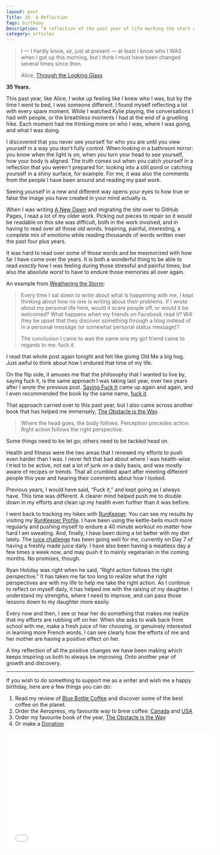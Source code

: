 ```yaml
---
layout: post
Title: 35- A Reflection
Tags: birthday
Description: “A reflection of the past year of life marking the start of the 35th year.”
category: articles
---
```


> I — I hardly know, sir, just at present — at least I know who I WAS when I got up this morning, but I think I must have been changed several times since then.
>  
> Alice, [Through the Looking Glass](http://www.amazon.com/gp/product/1500759546/ref=as_li_tl?ie=UTF8&camp=1789&creative=390957&creativeASIN=1500759546&linkCode=as2&tag=four0b-20&linkId=MMGIUW7JVWOAHQON "Through the Looking Glass | Amazon")

**35 Years.** 

This past year, like Alice, I woke up feeling like I knew who I was, but by the time I went to bed, I was someone different. I found myself reflecting a lot with every spare moment. While I watched Kylie playing, the conversations I had with people, or the breathless moments I had at the end of a gruelling hike. Each moment had me thinking more on who I was, where I was going, and what I was doing. 

I discovered that you never see yourself for who you are until you view yourself in a way you don't fully control. When looking in a bathroom mirror: you know when the light is on, when you turn your head to see yourself, how your body is aligned. The truth comes out when you catch yourself in a reflection that you weren't prepared for: looking into a still pond or catching yourself in a shiny surface, for example. For me, it was also the comments from the people I have been around and reading my past work. 

Seeing yourself in a new and different way opens your eyes to how true or false the image you have created in your mind actually is. 

When I was writing [A New Dawn](http://www.foursides.ca/A-New-Dawn/ "A New Dawn") and migrating the site over to GitHub Pages, I read a lot of my older work. Picking out pieces to repair so it would be readable on this site was difficult, both in the work involved, and in having to read over all those old words. Inspiring, painful, interesting, a complete mix of emotions while reading thousands of words written over the past four plus years. 

It was hard to read over some of those words and be mesmorized with how far I have come over the years. It is both a wonderful thing to be able to read *exactly* how I was feeling during those stressful and painful times, but also the absolute *worst* to have to endure those memories all over again. 

An example from [Weathering the Storm](http://www.foursides.ca/Weather-the-Storm-A-Story-of-Moving-On/ "Weathering the Storm, a Story of Moving On"):

> Every time I sat down to write about what is happening with me, I kept thinking about how no one is writing about their problems. If I wrote about my personal life here, would it scare people off, or would it be welcomed? What happens when my friends on Facebook read it? Will they be upset that they discover something through a blog instead of in a personal message (or somewhat personal status message)? 
>  
> The conclusion I came to was the same one my girl friend came to regards to me: fuck it.

I read that whole post again tonight and felt like giving Old Me a big hug. Just awful to think about how I endured that time of my life. 

On the flip side, it amuses me that the philosophy that I wanted to live by, saying fuck it, is the same approach I was taking last year, over two years after I wrote the previous post. [Saying Fuck It](http://www.foursides.ca/locked-out-and-saying-fck-it/ "Saying Fuck It | Four Sides") came up again and again, and I even recommended the book by the same name, [fuck it](http://www.amazon.com/gp/product/1401927599/ref=as_li_ss_tl?ie=UTF8&camp=1789&creative=390957&creativeASIN=1401927599&linkCode=as2&tag=four0b-20 "fuck it"). 

That approach carried over to this past year, but I also came across another book that has helped me immensely, [The Obstacle is the Way](http://t.co/BwLFNOG8ki "The Obstacle is the Way | Ryan Holiday"). 

> Where the head goes, the body follows. Perception precedes action. Right action follows the right perspective.

Some things need to be let go; others need to be tackled head on. 

Health and fitness were the two areas that I renewed my efforts to push even harder than I was. I never felt that bad about where I was health-wise. I tried to be active, not eat a lot of junk on a daily basis, and was mostly aware of recipes or trends. That all crumbled apart after meeting different people this year and hearing their comments about how I looked. 

Previous years, I would have said, “Fuck it,” and kept going as I always have. This time was different. A clearer mind helped push me to double down in my efforts and clean up my health even further than it was before. 

I went back to tracking my hikes with [RunKeeper](http://runkeeper.com/ "RunKeeper"). You can see my results by visiting my [RunKeeper Profile](http://runkeeper.com/user/mcculloj/profile "RunKeeper Profile"). I have been using the kettle-bells much more regularly and pushing myself to endure a 40 minute workout no matter how hard I am sweating. And, finally, I have been doing a lot better with my diet lately. The [juice challenge](http://www.foursides.ca/Juice-Challenge/ "Juice Challenge | Four Sides") has been going well for me, currently on Day 7 of having a freshly made juice daily. I have also been having a meatless day a few times a week now, and may push it to mainly vegetarian in the coming months. No promises, though. 

Ryan Holiday was right when he said, “Right action follows the right perspective.” It has taken me far too long to realize what the right perspectives are with my life to help me take the right action. As I continue to reflect on myself daily, it has helped me with the raising of my daughter. I understand my strengths, where I need to improve, and can pass those lessons down to my daughter more easily. 

Every now and then, I see or hear her do something that makes me realize that my efforts are rubbing off on her. When she asks to walk back from school with me, make a fresh juice of her choosing, or genuinely interested in learning more French words, I can see clearly how the efforts of me and her mother are having a positive effect on her. 

A tiny reflection of all the positive changes we have been making which keeps inspiring us both to always be improving. Onto another year of growth and discovery. 

---- 

If you wish to do something to support me as a writer and wish me a happy birthday, here are a few things you can do:

1. Read my review of [Blue Bottle Coffee](http://www.foursides.ca/Blue-Bottle-Coffee-Review/ "Blue Bottle Coffee") and discover some of the best coffee on the planet. 
2. Order the Aeropress, my favourite way to brew coffee: [Canada](http://www.amazon.ca/gp/product/B002ZD3QJC/ref=as_li_ss_tl?ie=UTF8&camp=15121&creative=390961&creativeASIN=B002ZD3QJC&linkCode=as2&tag=fousid-20 "Aeropress | Amazon Canada") and [USA](http://www.amazon.com/gp/product/B0018RY8H0/ref=as_li_ss_tl?ie=UTF8&camp=1789&creative=390957&creativeASIN=B0018RY8H0&linkCode=as2&tag=four0b-20 "Aeropress | Amazon USA")
3. Order my favourite book of the year, [The Obstacle is the Way](http://t.co/BwLFNOG8ki "The Obstacle is the Way")
4. Or make a [Donation](https://spacebox.io/s/A9qlfjJFVc "Donation")

<iframe width="560" height="315" src="//www.youtube.com/embed/_rNayfs9k74" frameborder="0" allowfullscreen></iframe>

